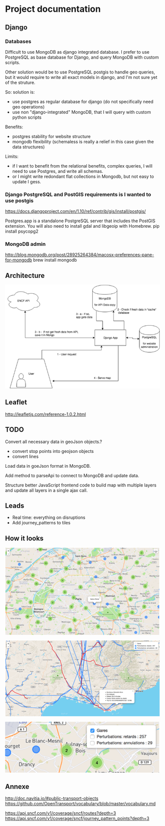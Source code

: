 # Project documentation

## Django

### Databases

Difficult to use MongoDB as django integrated database.
I prefer to use PostgreSQL as base database for Django, and query MongoDB with custom scripts.

Other solution would be to use PostgreSQL postgis to handle geo queries, but it would require to write all exact models in django, and I'm not sure yet of the struture.

So: solution is:
- use postgres as regular database for django (do not specifically need geo operations)
- use non "django-integrated" MongoDB, that I will query with custom python scripts

Benefits:
- postgres stability for website structure
- mongodb flexibility (schemaless is really a relief in this case given the data structures)

Limits:
- if I want to benefit from the relational benefits, complex queries, I will need to use Postgres, and write all schemas.
- or I might write redondant flat collections in Mongodb, but not easy to update I gess.

### Django PostgreSQL and PostGIS requirements is I wanted to use postgis
https://docs.djangoproject.com/en/1.10/ref/contrib/gis/install/postgis/

Postgres.app is a standalone PostgreSQL server that includes the PostGIS extension. You will also need to install gdal and libgeoip with Homebrew.
pip install psycopg2

### MongoDB admin
http://blog.mongodb.org/post/28925264384/macosx-preferences-pane-for-mongodb
brew install mongodb

## Architecture
![Architecture](documentation/images/architecture.png)

## Leaflet
http://leafletjs.com/reference-1.0.2.html


## TODO

Convert all necessary data in geoJson objects.?
- convert stop points into geojson objects
- convert lines


Load data in goeJson format in MongoDB.

Add method to parseApi to connect to MongoDB and update data.

Structure better JavaScript frontend code to build map with multiple layers and update all layers in a single ajax call.

## Leads

- Real time: everything on disruptions
- Add journey_patterns to tiles

## How it looks
![stations](documentation/images/stations.png)

![disruptions](documentation/images/disruption_focus.png)

![control](documentation/images/map_control.png)

## Annexe
http://doc.navitia.io/#public-transport-objects
https://github.com/OpenTransport/vocabulary/blob/master/vocabulary.md

https://api.sncf.com/v1/coverage/sncf/routes?depth=3
https://api.sncf.com/v1/coverage/sncf/journey_pattern_points?depth=3
